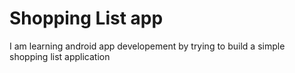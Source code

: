# Shopping List app
I am learning android app developement by trying to build a simple shopping list application
